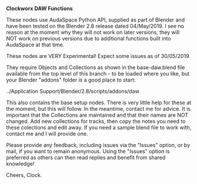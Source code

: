 **Clockworx DAW Functions**

These nodes use AudaSpace Python API, supplied as part of Blender and have been tested on the Blender 2.8 release dated 04/May/2019. I see no reason at the moment why they will not work on later versions, they will NOT work on previous versions due to additional functions built into AudaSpace at that time.

These nodes are VERY Experimental! Expect some issues as of 30/05/2019.

They require Objects and Collections as shown in the base-daw.blend file available from the top level of this branch - to be loaded where you like, but your Blender "addons" folder is a good place to start:

../Application Support/Blender/2.8/scripts/addons/daw

This also contains the base setup nodes. There is very little help for these at the moment, but this will follow. In the meantime, contact me for advice. It is important that the Collections are maintained and that their names are NOT changed. Add new collections for tracks, then copy the notes you need to these colections and edit away. If you need a sample blend file to work with, contact me and I will provide one.

Please provide any feedback, including issues via the "Issues" option, or by mail, if you want to remain anonymous. Using the "Issues" option is preferred as others can then read replies and benefit from shared knowledge!

Cheers, Clock.
